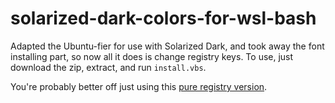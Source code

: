 # solarized-dark-colors-for-wsl-bash

Adapted the Ubuntu-fier for use with Solarized Dark, and took away the font installing part, so now all it does is change registry keys. To use, just download the zip, extract, and run `install.vbs`.

You're probably better off just using this [pure registry version](https://gist.github.com/noelbundick/d7d67c1cc9cae8a1cb93240dc7bbe78c).
